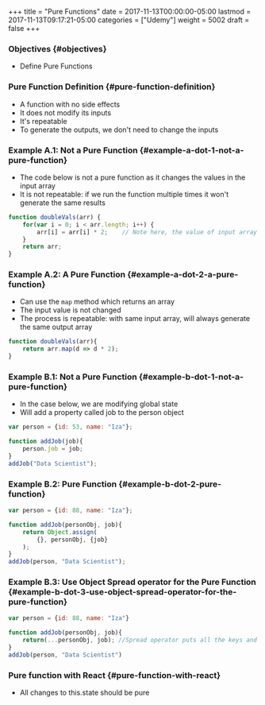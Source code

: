 +++
title = "Pure Functions"
date = 2017-11-13T00:00:00-05:00
lastmod = 2017-11-13T09:17:21-05:00
categories = ["Udemy"]
weight = 5002
draft = false
+++

### Objectives {#objectives}

-   Define Pure Functions


### Pure Function Definition {#pure-function-definition}

-   A function with no side effects
-   It does not modify its inputs
-   It's repeatable
-   To generate the outputs, we don't need to change the inputs


### Example A.1: Not a Pure Function {#example-a-dot-1-not-a-pure-function}

-   The code below is not a pure function as it changes the values in the input array
-   It is not repeatable: if we run the function multiple times it won't generate the same results

```js
function doubleVals(arr) {
    for(var i = 0; i < arr.length; i++) {
        arr[i] = arr[i] * 2;    // Note here, the value of input array is changed
    }
    return arr;
}
```


### Example A.2: A Pure Function {#example-a-dot-2-a-pure-function}

-   Can use the `map` method which returns an array
-   The input value is not changed
-   The process is repeatable: with same input array, will always generate the same output array

```js
function doubleVals(arr){
    return arr.map(d => d * 2);
}
```


### Example B.1: Not a Pure Function {#example-b-dot-1-not-a-pure-function}

-   In the case below, we are modifying global state
-   Will add a property called job to the person object

```js
var person = {id: 53, name: "Iza"};

function addJob(job){
    person.job = job;
}
addJob("Data Scientist");
```


### Example B.2: Pure Function {#example-b-dot-2-pure-function}

```js
var person = {id: 88, name: "Iza"};

function addJob(personObj, job){
    return Object.assign(
        {}, personObj, {job}
    );
}
addJob(person, "Data Scientist");
```


### Example B.3: Use Object Spread operator for the Pure Function {#example-b-dot-3-use-object-spread-operator-for-the-pure-function}

```js
var person = {id: 88, name: "Iza"}

function addJob(personObj, job){
    return(...personObj, job); //Spread operator puts all the keys and values from personObj and put them into the new object we are creating
}
addJob(person, "Data Scientist")
```


### Pure function with React {#pure-function-with-react}

-   All changes to this.state should be pure
